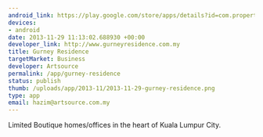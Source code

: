 ```yaml
--- 
android_link: https://play.google.com/store/apps/details?id=com.propertyinvests&hl=en
devices: 
- android
date: 2013-11-29 11:13:02.688930 +00:00
developer_link: http://www.gurneyresidence.com.my
title: Gurney Residence
targetMarket: Business
developer: Artsource
permalink: /app/gurney-residence
status: publish
thumb: /uploads/app/2013-11/2013-11-29-gurney-residence.png
type: app
email: hazim@artsource.com.my
---
```


Limited Boutique homes/offices in the heart of Kuala Lumpur City.
